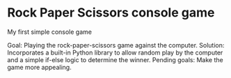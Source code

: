 # Rock Paper Scissors console game
My first simple console game

Goal: Playing the rock-paper-scissors game against the computer.
Solution: Incorporates a built-in Python library to allow random play by the computer and a simple if-else logic to determine the winner.
Pending goals: Make the game more appealing.
